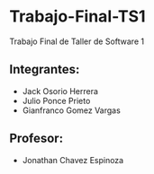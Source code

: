 # Trabajo-Final-TS1
Trabajo Final de Taller de Software 1 

## Integrantes:
* Jack Osorio Herrera
* Julio Ponce Prieto
* Gianfranco Gomez Vargas

## Profesor:
* Jonathan Chavez Espinoza